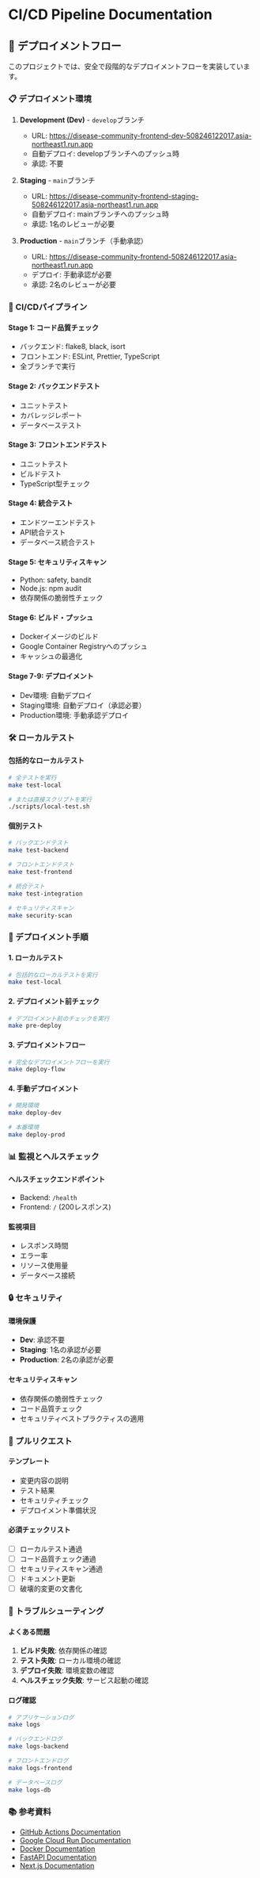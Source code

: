 # CI/CD Pipeline Documentation

## 🚀 デプロイメントフロー

このプロジェクトでは、安全で段階的なデプロイメントフローを実装しています。

### 📋 デプロイメント環境

1. **Development (Dev)** - `develop`ブランチ
   - URL: https://disease-community-frontend-dev-508246122017.asia-northeast1.run.app
   - 自動デプロイ: developブランチへのプッシュ時
   - 承認: 不要

2. **Staging** - `main`ブランチ
   - URL: https://disease-community-frontend-staging-508246122017.asia-northeast1.run.app
   - 自動デプロイ: mainブランチへのプッシュ時
   - 承認: 1名のレビューが必要

3. **Production** - `main`ブランチ（手動承認）
   - URL: https://disease-community-frontend-508246122017.asia-northeast1.run.app
   - デプロイ: 手動承認が必要
   - 承認: 2名のレビューが必要

### 🔄 CI/CDパイプライン

#### Stage 1: コード品質チェック
- バックエンド: flake8, black, isort
- フロントエンド: ESLint, Prettier, TypeScript
- 全ブランチで実行

#### Stage 2: バックエンドテスト
- ユニットテスト
- カバレッジレポート
- データベーステスト

#### Stage 3: フロントエンドテスト
- ユニットテスト
- ビルドテスト
- TypeScript型チェック

#### Stage 4: 統合テスト
- エンドツーエンドテスト
- API統合テスト
- データベース統合テスト

#### Stage 5: セキュリティスキャン
- Python: safety, bandit
- Node.js: npm audit
- 依存関係の脆弱性チェック

#### Stage 6: ビルド・プッシュ
- Dockerイメージのビルド
- Google Container Registryへのプッシュ
- キャッシュの最適化

#### Stage 7-9: デプロイメント
- Dev環境: 自動デプロイ
- Staging環境: 自動デプロイ（承認必要）
- Production環境: 手動承認デプロイ

### 🛠️ ローカルテスト

#### 包括的なローカルテスト
```bash
# 全テストを実行
make test-local

# または直接スクリプトを実行
./scripts/local-test.sh
```

#### 個別テスト
```bash
# バックエンドテスト
make test-backend

# フロントエンドテスト
make test-frontend

# 統合テスト
make test-integration

# セキュリティスキャン
make security-scan
```

### 🚀 デプロイメント手順

#### 1. ローカルテスト
```bash
# 包括的なローカルテストを実行
make test-local
```

#### 2. デプロイメント前チェック
```bash
# デプロイメント前のチェックを実行
make pre-deploy
```

#### 3. デプロイメントフロー
```bash
# 完全なデプロイメントフローを実行
make deploy-flow
```

#### 4. 手動デプロイメント
```bash
# 開発環境
make deploy-dev

# 本番環境
make deploy-prod
```

### 📊 監視とヘルスチェック

#### ヘルスチェックエンドポイント
- Backend: `/health`
- Frontend: `/` (200レスポンス)

#### 監視項目
- レスポンス時間
- エラー率
- リソース使用量
- データベース接続

### 🔒 セキュリティ

#### 環境保護
- **Dev**: 承認不要
- **Staging**: 1名の承認が必要
- **Production**: 2名の承認が必要

#### セキュリティスキャン
- 依存関係の脆弱性チェック
- コード品質チェック
- セキュリティベストプラクティスの適用

### 📝 プルリクエスト

#### テンプレート
- 変更内容の説明
- テスト結果
- セキュリティチェック
- デプロイメント準備状況

#### 必須チェックリスト
- [ ] ローカルテスト通過
- [ ] コード品質チェック通過
- [ ] セキュリティスキャン通過
- [ ] ドキュメント更新
- [ ] 破壊的変更の文書化

### 🚨 トラブルシューティング

#### よくある問題
1. **ビルド失敗**: 依存関係の確認
2. **テスト失敗**: ローカル環境の確認
3. **デプロイ失敗**: 環境変数の確認
4. **ヘルスチェック失敗**: サービス起動の確認

#### ログ確認
```bash
# アプリケーションログ
make logs

# バックエンドログ
make logs-backend

# フロントエンドログ
make logs-frontend

# データベースログ
make logs-db
```

### 📚 参考資料

- [GitHub Actions Documentation](https://docs.github.com/en/actions)
- [Google Cloud Run Documentation](https://cloud.google.com/run/docs)
- [Docker Documentation](https://docs.docker.com/)
- [FastAPI Documentation](https://fastapi.tiangolo.com/)
- [Next.js Documentation](https://nextjs.org/docs)
